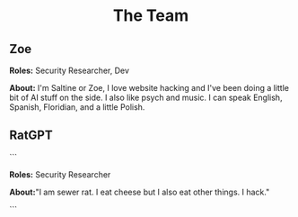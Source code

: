 <div id="header" align="center">
  <h1>The Team</h1>
</div>
<div id="bio">
  <h2>Zoe</h2>
    <p><strong>Roles:</strong> Security Researcher, Dev</p>
    <p><strong>About:</strong> I'm Saltine or Zoe, I love website hacking and I've been doing a little bit of AI stuff on the side. I also like psych and music. I can speak English, Spanish, Floridian, and a little Polish.</p>
</div>
<div id="bio">
  <h2>RatGPT</h2>
  ```
    <p><strong>Roles:</strong> Security Researcher</p>
    <p><strong>About:</strong>"I am sewer rat. I eat cheese but I also eat other things. I hack."</p>
  ```
    </div></p>
</div>
